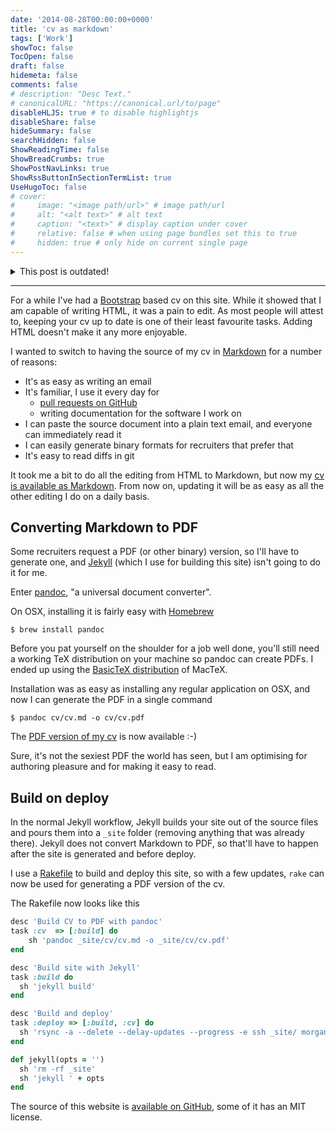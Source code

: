 ```yaml
---
date: '2014-08-28T00:00:00+0000'
title: 'cv as markdown'
tags: ['Work']
showToc: false
TocOpen: false
draft: false
hidemeta: false
comments: false
# description: "Desc Text."
# canonicalURL: "https://canonical.url/to/page"
disableHLJS: true # to disable highlightjs
disableShare: false
hideSummary: false
searchHidden: false
ShowReadingTime: false
ShowBreadCrumbs: true
ShowPostNavLinks: true
ShowRssButtonInSectionTermList: true
UseHugoToc: false
# cover:
#     image: "<image path/url>" # image path/url
#     alt: "<alt text>" # alt text
#     caption: "<text>" # display caption under cover
#     relative: false # when using page bundles set this to true
#     hidden: true # only hide on current single page
---
```


<details>
    <summary>This post is outdated!</summary>
    <p>
        This post is referencing <code>Jekyll</code>, <code>Rake</code> and the like, which I no longer use for managing this site. Some links are broken.
    </p>
    <p>
        I'm leaving the post as-is, for posterity.
    </p>
</details>

---

For a while I've had a [Bootstrap](http://getbootstrap.com) based cv on this site. While it showed that I am capable of writing HTML, it was a pain to edit. As most people will attest to, keeping your cv up to date is one of their least favourite tasks. Adding HTML doesn't make it any more enjoyable.

I wanted to switch to having the source of my cv in [Markdown](http://daringfireball.net/projects/markdown/) for a number of reasons:

* It's as easy as writing an email
* It's familiar, I use it every day for
    * [pull requests on GitHub](https://help.github.com/articles/creating-a-pull-request)
    * writing documentation for the software I work on
* I can paste the source document into a plain text email, and everyone can immediately read it
* I can easily generate binary formats for recruiters that prefer that
* It's easy to read diffs in git

It took me a bit to do all the editing from HTML to Markdown, but now my [cv is available as Markdown](/cv/cv.md). From now on, updating it will be as easy as all the other editing I do on a daily basis.

## Converting Markdown to PDF

Some recruiters request a PDF (or other binary) version, so I'll have to generate one, and [Jekyll](http://jekyllrb.com) (which I use for building this site) isn't going to do it for me.

Enter [pandoc](http://johnmacfarlane.net/pandoc/index.html), "a universal document converter".

On OSX, installing it is fairly easy with [Homebrew](http://brew.sh)

```shell
$ brew install pandoc
```

Before you pat yourself on the shoulder for a job well done, you'll still need a working TeX distribution on your machine so pandoc can create PDFs. I ended up using the [BasicTeX distribution](http://www.tug.org/mactex/morepackages.html) of MacTeX.

Installation was as easy as installing any regular application on OSX, and now I can generate the PDF in a single command

```shell
$ pandoc cv/cv.md -o cv/cv.pdf
```

The [PDF version of my cv](/cv/cv.pdf) is now available :-)

Sure, it's not the sexiest PDF the world has seen, but I am optimising for authoring pleasure and for making it easy to read.

## Build on deploy

In the normal Jekyll workflow, Jekyll builds your site out of the source files and pours them into a `_site` folder (removing anything that was already there). Jekyll does not convert Markdown to PDF, so that'll have to happen after the site is generated and before deploy.

I use a [Rakefile](http://en.wikipedia.org/wiki/Rake_(software)) to build and deploy this site, so with a few updates, `rake` can now be used for generating a PDF version of the cv.

The Rakefile now looks like this

``` ruby
desc 'Build CV to PDF with pandoc'
task :cv  => [:build] do
    sh 'pandoc _site/cv/cv.md -o _site/cv/cv.pdf'
end

desc 'Build site with Jekyll'
task :build do
  sh 'jekyll build'
end

desc 'Build and deploy'
task :deploy => [:build, :cv] do
  sh 'rsync -a --delete --delay-updates --progress -e ssh _site/ morgan@roderick.dk:/dana/data/www.roderick.dk/docs/'
end

def jekyll(opts = '')
  sh 'rm -rf _site'
  sh 'jekyll ' + opts
end
```

The source of this website is [available on GitHub](https://github.com/mroderick/blog.jekyll), some of it has an MIT license.
